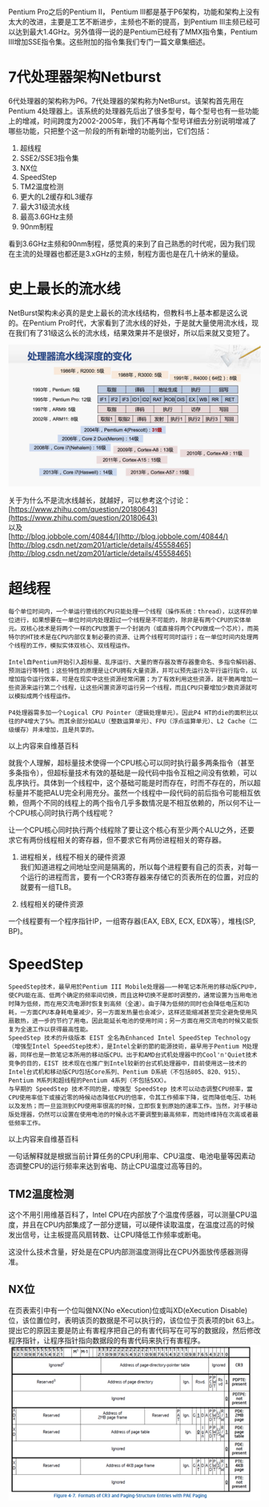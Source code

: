 Pentium Pro之后的Pentium II， Pentium III都是基于P6架构，功能和架构上没有太大的改进，主要是工艺不断进步，主频也不断的提高，到Pentium III主频已经可以达到最大1.4GHz。另外值得一说的是Pentium已经有了MMX指令集，Pentium III增加SSE指令集。这些附加的指令集我们专门一篇文章集细述。

# 7代处理器架构Netburst

6代处理器的架构称为P6。7代处理器的架构称为NetBurst。该架构首先用在Pentium 4处理器上。该系统的处理器先后出了很多型号，每个型号也有一些功能上的增减，时间跨度为2002-2005年，我们不再每个型号详细去分别说明增减了哪些功能，只把整个这一阶段的所有新增的功能列出，它们包括：

1. 超线程
2. SSE2/SSE3指令集
3. NX位
4. SpeedStep
5. TM2温度检测
6. 更大的L2缓存和L3缓存
7. 最大31级流水线
8. 最高3.6GHz主频
9. 90nm制程

看到3.6GHz主频和90nm制程，感觉真的来到了自己熟悉的时代呢，因为我们现在主流的处理器也都还是3.xGHz的主频，制程方面也是在几十纳米的量级。

# 史上最长的流水线

NetBurst架构未必真的是史上最长的流水线结构，但教科书上基本都是这么说的。在Pentium Pro时代，大家看到了流水线的好处，于是就大量使用流水线，现在我们有了31级这么长的流水线，结果效果并不是很好，所以后来就又变短了。

![](../assets/20150507111142726.png)

关于为什么不是流水线越长，就越好，可以参考这个讨论：  
[https://www.zhihu.com/question/20180643](https://www.zhihu.com/question/20180643)  
以及  
[http://blog.jobbole.com/40844/](http://blog.jobbole.com/40844/)  
[http://blog.csdn.net/zqm201/article/details/45558465](http://blog.csdn.net/zqm201/article/details/45558465)

# 超线程

```
每个单位时间内，一个单运行管线的CPU只能处理一个线程（操作系统：thread），以这样的单位进行，如果想要在一单位时间内处理超过一个线程是不可能的，除非是有两个CPU的实体单元。双核心技术是将两个一样的CPU放置于一个封装内（或直接将两个CPU做成一个芯片），而英特尔的HT技术是在CPU内部仅复制必要的资源、让两个线程可同时运行；在一单位时间内处理两个线程的工作，模拟实体双核心、双线程运作。

Intel自Pentium开始引入超标量、乱序运行、大量的寄存器及寄存器重命名、多指令解码器、预测运行等特性；这些特性的原理是让CPU拥有大量资源，并可以预先运行及平行运行指令，以增加指令运行效率，可是在现实中这些资源经常闲置；为了有效利用这些资源，就干脆再增加一些资源来运行第二个线程，让这些闲置资源可运行另一个线程，而且CPU只要增加少数资源就可以模拟成两个线程运作。

P4处理器需多加一个Logical CPU Pointer（逻辑处理单元）。因此P4 HT的die的面积比以往的P4增大了5%。而其余部分如ALU（整数运算单元）、FPU（浮点运算单元）、L2 Cache（二级缓存）并未增加，且是共享的。
```

以上内容来自维基百科

就我个人理解，超标量技术使得一个CPU核心可以同时执行最多两条指令（甚至多条指令），但超标量技术有效的基础是一段代码中指令互相之间没有依赖，可以乱序执行。具体到一个线程中，这个基础可能是时而存在，时而不存在的，所以超标量并不能把ALU完全利用充分。虽然一个线程中一段代码的前后指令可能相互依赖，但两个不同的线程上的两个指令几乎多数情况是不相互依赖的，所以何不让一个CPU核心同时执行两个线程呢？

让一个CPU核心同时执行两个线程除了要让这个核心有至少两个ALU之外，还要求它有两份线程相关的寄存器，但不要求它有两份进程相关的寄存器。

1. 进程相关，线程不相关的硬件资源  
   我们知道进程之间地址空间是隔离的，所以每个进程要有自己的页表，对每一个运行的进程而言，要有一个CR3寄存器来存储它的页表所在的位置，对应的就要有一组TLB。

2. 线程相关的硬件资源

一个线程要有一个程序指针IP，一组寄存器\(EAX, EBX, ECX, EDX等），堆栈\(SP, BP\)。

# SpeedStep

```
SpeedStep技术，最早用於Pentium III Mobile处理器——一种笔记本所用的移动版CPU中，使CPU能在高、低两个确定的频率间切换，而且这种切换不是即时调整的，通常设置为当用电池时降为低频，而在用交流电源时恢复到高频（全速）。由于降为低频的同时也会降低电压和功耗，一方面CPU本身耗电量减少，另一方面发热量也会减少，这样还能缩减甚至完全避免使用风扇散热，进一步的节约了用电，因此能延长电池的使用时间；另一方面在用交流电的时候又能恢复为全速工作以获得最高性能。
SpeedStep 技术的升级版本 EIST 全名為Enhanced Intel SpeedStep Technology（增强型Intel SpeedStep技术），是Intel全新的節約能源技術，最早用于Pentium M处理器，同样也是一款笔记本所用的移动版CPU。出于和AMD台式机处理器中的Cool'n'Quiet技术竞争的目的，EIST 技术现在也推广到Intel较新的台式机处理器中，目前使用这一技术的Intel台式机和移动版CPU包括Core系列、Pentium D系統（不包括805、820、915）、Pentium M系列和超线程的Pentium 4系列（不包括5XX）。
与早期的 SpeedStep 技术不同的是，增强型 SpeedStep 技术可以动态调整CPU频率，當CPU使用率低下或接近零的時候动态降低CPU的倍率，令其工作頻率下降，從而降低电压、功耗以及发热；而一旦监测到CPU使用率很高的时候，立即恢复到原始的速率工作。当然，对于移动版处理器，仍然可以设置在使用电池的时候永远不要调整到最高频率，而始终维持在次高或者最低频率工作。
```

以上内容来自维基百科

一句话解释就是根据当前计算任务的CPU利用率、CPU温度、电池电量等因素动态调整CPU的运行频率来达到省电、防止CPU温度过高等目的。

## TM2温度检测

这个不用引用维基百科了，Intel CPU在内部放了个温度传感器，可以测量CPU温度，并且在CPU内部集成了一部分逻辑，可以硬件读取温度，在温度过高的时候发出信号，让主板提高风扇转数、让CPU降低工作频率或断电。

这没什么技术含量，好处是在CPU内部测温度测得比在CPU外面放传感器测得准。

## NX位

在页表索引中有一个位叫做NX\(No eXecution\)位或叫XD\(eXecution Disable\)位，该位置位时，表明该页的数据是不可以执行的，该位位于页表项的bit 63上。提出它的原因主要是防止有害程序把自己的有害代码写在可写的数据段，然后修改程序指针，让程序指针指向数据段的有害代码来执行有害程序。![](../assets/26296_v5vuwb3fm0ildvw.png)

